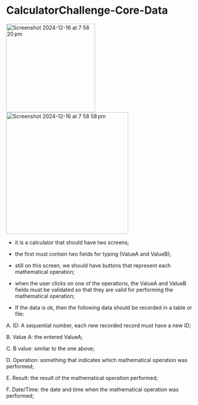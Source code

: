 # CalculatorChallenge-Core-Data

<img width="238" alt="Screenshot 2024-12-16 at 7 58 20 pm" src="https://github.com/user-attachments/assets/87acf8e1-17ef-4160-b4e3-0f7ce12989ab" />
<img width="327" alt="Screenshot 2024-12-16 at 7 58 58 pm" src="https://github.com/user-attachments/assets/fe4b2564-ca73-40cd-afaa-a9dc38dfd004" />



- it is a calculator that should have two screens;

- the first must contain two fields for typing (ValueA and ValueB);

- still on this screen, we should have buttons that represent each mathematical operation;

- when the user clicks on one of the operations, the ValueA and ValueB fields must be validated so that they are valid for performing the mathematical operation;

- If the data is ok, then the following data should be recorded in a table or file:

A. ID: A sequential number, each new recorded record must have a new ID;

B. Value A: the entered ValueA;

C. B value: similar to the one above;

D. Operation: something that indicates which mathematical operation was performed;

E. Result: the result of the mathematical operation performed;

F. Date/Time: the date and time when the mathematical operation was performed;
